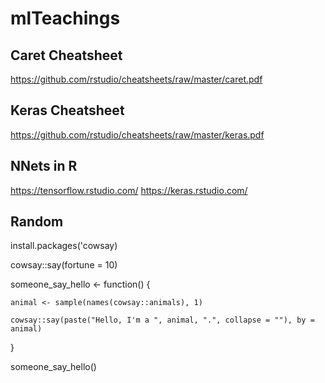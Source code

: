 # mlTeachings

## Caret Cheatsheet
https://github.com/rstudio/cheatsheets/raw/master/caret.pdf

## Keras Cheatsheet
https://github.com/rstudio/cheatsheets/raw/master/keras.pdf

## NNets in R
https://tensorflow.rstudio.com/
https://keras.rstudio.com/

## Random
install.packages('cowsay)

cowsay::say(fortune = 10)


someone_say_hello <- function() {

    animal <- sample(names(cowsay::animals), 1)
    
    cowsay::say(paste("Hello, I'm a ", animal, ".", collapse = ""), by = animal)
    
}

someone_say_hello()
